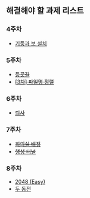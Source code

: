 ## 해결해야 할 과제 리스트
### 4주차
* [기둥과 보 설치](https://school.programmers.co.kr/learn/courses/30/lessons/60061)
### 5주차
* ~~[등굣길](https://school.programmers.co.kr/learn/courses/30/lessons/42898)~~
* ~~[[3차] 파일명 정렬](https://school.programmers.co.kr/learn/courses/30/lessons/17686)~~
### 6주차
* ~~[퇴사](https://www.acmicpc.net/problem/14501)~~
### 7주차
* ~~[회의실 배정](https://www.acmicpc.net/problem/1931)~~
* ~~[행성 터널](https://www.acmicpc.net/problem/2887)~~
### 8주차
* [2048 (Easy)](https://www.acmicpc.net/problem/12100)
* [두 동전](https://www.acmicpc.net/problem/16197)
